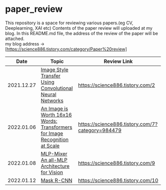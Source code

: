 # paper_review
This repository is a space for reviewing various papers.(eg CV, Deeplearning, XAI etc) Contents of the paper review will uploaded at my blog. In this README.md file, the address of the review of the paper will be attached. 
</br> my blog address -> [https://science886.tistory.com/category/Paper%20review]


|Date|Topic|Review Link|
|------|---|---|
|2021.12.27|[Image Style Transfer Using Convolutional Neural Networks](https://openaccess.thecvf.com/content_cvpr_2016/html/Gatys_Image_Style_Transfer_CVPR_2016_paper.html)| https://science886.tistory.com/2 |
|2022.01.06|[An Image is Worth 16x16 Words: Transformers for Image Recognition at Scale](https://arxiv.org/abs/2010.11929)| https://science886.tistory.com/7?category=984479 |
|2022.01.08|[MLP-Mixer An all-MLP Architecture for Vision](https://arxiv.org/abs/2105.01601)| https://science886.tistory.com/9 |
|2022.01.12|[Mask R-CNN](https://arxiv.org/abs/1703.06870)| https://science886.tistory.com/10|
